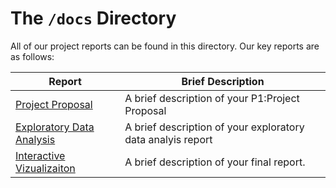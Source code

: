 
# The `/docs` Directory

All of our project reports can be found in this directory. Our key reports are 
as follows: 


|Report | Brief Description|
|---------------| -----------------|
|[Project Proposal](https://github.com/info201b-au2022/project-SirBlank/blob/main/docs/p01-proposal.md) | A brief description of your P1:Project Proposal
|[Exploratory Data Analysis](https://github.com/info201b-au2022/project-SirBlank/blob/main/docs/index.Rmd) | A brief description of your exploratory data analyis report
|[Interactive Vizualizaiton](./xxx) | A brief description of your final report. 



